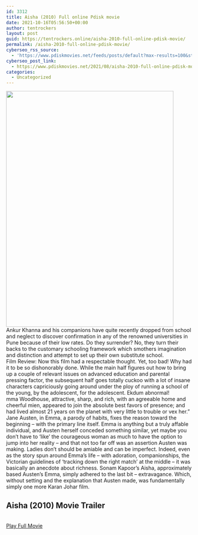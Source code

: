 ```yaml
---
id: 3312
title: Aisha (2010) Full online Pdisk movie
date: 2021-10-16T05:56:50+00:00
author: tentrockers
layout: post
guid: https://tentrockers.online/aisha-2010-full-online-pdisk-movie/
permalink: /aisha-2010-full-online-pdisk-movie/
cyberseo_rss_source:
  - 'https://www.pdiskmovies.net/feeds/posts/default?max-results=100&start-index=1101'
cyberseo_post_link:
  - https://www.pdiskmovies.net/2021/08/aisha-2010-full-online-pdisk-movie.html
categories:
  - Uncategorized
---
```

<div class="separator">
  <a href="https://1.bp.blogspot.com/-oBEqYDdo1n4/YQ7HB9RU81I/AAAAAAAAABk/8jtSk8DZ3xoP3oaD90MyD9griG_sazS4wCLcBGAsYHQ/s634/Aisha%2B%25282010%2529%2BFull%2Bonline%2BPdisk%2Bmovie.jpg" imageanchor="1"><img loading="lazy" border="0" data-original-height="634" data-original-width="450" height="640" src="https://1.bp.blogspot.com/-oBEqYDdo1n4/YQ7HB9RU81I/AAAAAAAAABk/8jtSk8DZ3xoP3oaD90MyD9griG_sazS4wCLcBGAsYHQ/w454-h640/Aisha%2B%25282010%2529%2BFull%2Bonline%2BPdisk%2Bmovie.jpg" width="454" /></a>
</div>



<div>
  <div>
    <span>Ankur Khanna and his companions have quite recently dropped from school and neglect to discover confirmation in any of the renowned universities in Pune because of their low rates. Do they surrender? No, they turn their backs to the customary schooling framework which smothers imagination and distinction and attempt to set up their own substitute school.&nbsp;</span>
  </div>
  
  <div>
    <span>Film Review: Now this film had a respectable thought. Yet, too bad! Why had it to be so dishonorably done. While the main half figures out how to bring up a couple of relevant issues on advanced education and parental pressing factor, the subsequent half goes totally cuckoo with a lot of insane characters capriciously going around under the ploy of running a school of the young, by the adolescent, for the adolescent. Ekdum abnormal!&nbsp;</span>
  </div>
  
  <div>
    <span>mma Woodhouse, attractive, sharp, and rich, with an agreeable home and cheerful mien, appeared to join the absolute best favors of presence; and had lived almost 21 years on the planet with very little to trouble or vex her.&#8221;&nbsp;</span>
  </div>
  
  <div>
    <span>Jane Austen, in Emma, a parody of habits, fixes the reason toward the beginning &#8211; with the primary line itself. Emma is anything but a truly affable individual, and Austen herself conceded something similar, yet maybe you don&#8217;t have to &#8216;like&#8217; the courageous woman as much to have the option to jump into her reality &#8211; and that not too far off was an assertion Austen was making. Ladies don&#8217;t should be amiable and can be imperfect. Indeed, even as the story spun around Emma&#8217;s life &#8211; with adoration, companionships, the Victorian guidelines of &#8216;tracking down the right match&#8217; at the middle &#8211; it was basically an anecdote about richness. Sonam Kapoor&#8217;s Aisha, approximately based Austen&#8217;s Emma, simply adhered to the last bit &#8211; extravagance. Which, without setting and the explanation that Austen made, was fundamentally simply one more Karan Johar film.</span>
  </div>
</div>

<div>
  <h2>
    <span>Aisha (2010) Movie Trailer</span>
  </h2>
</div>

  
<a href="https://kofilink.com/1/bnYyaTV4MDAxZ3c5?dn=1" target="popup" onclick="window.open('https://kofilink.com/1/bnYyaTV4MDAxZ3c5?dn=1','popup','width=600,height=600'); return false;" rel="noopener"><br /> Play Full Movie<br /> </a>